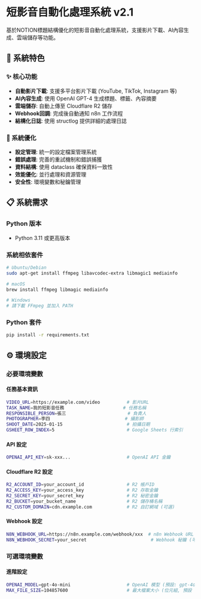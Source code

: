 # 短影音自動化處理系統 v2.1

基於NOTION標題結構優化的短影音自動化處理系統，支援影片下載、AI內容生成、雲端儲存等功能。

## 🚀 系統特色

### ✨ 核心功能
- **自動影片下載**: 支援多平台影片下載 (YouTube, TikTok, Instagram 等)
- **AI內容生成**: 使用 OpenAI GPT-4 生成標題、標籤、內容摘要
- **雲端儲存**: 自動上傳至 Cloudflare R2 儲存
- **Webhook回調**: 完成後自動通知 n8n 工作流程
- **結構化日誌**: 使用 structlog 提供詳細的處理日誌

### 🔧 系統優化
- **設定管理**: 統一的設定檔案管理系統
- **錯誤處理**: 完善的重試機制和錯誤捕獲
- **資料結構**: 使用 dataclass 確保資料一致性
- **效能優化**: 並行處理和資源管理
- **安全性**: 環境變數和秘鑰管理

## 📋 系統需求

### Python 版本
- Python 3.11 或更高版本

### 系統相依套件
```bash
# Ubuntu/Debian
sudo apt-get install ffmpeg libavcodec-extra libmagic1 mediainfo

# macOS
brew install ffmpeg libmagic mediainfo

# Windows
# 請下載 FFmpeg 並加入 PATH
```

### Python 套件
```bash
pip install -r requirements.txt
```

## ⚙️ 環境設定

### 必要環境變數

#### 任務基本資訊
```bash
VIDEO_URL=https://example.com/video          # 影片URL
TASK_NAME=我的短影音任務                      # 任務名稱
RESPONSIBLE_PERSON=張三                       # 負責人
PHOTOGRAPHER=李四                            # 攝影師
SHOOT_DATE=2025-01-15                        # 拍攝日期
GSHEET_ROW_INDEX=5                           # Google Sheets 行索引
```

#### API 設定
```bash
OPENAI_API_KEY=sk-xxx...                     # OpenAI API 金鑰
```

#### Cloudflare R2 設定
```bash
R2_ACCOUNT_ID=your_account_id                # R2 帳戶ID
R2_ACCESS_KEY=your_access_key                # R2 存取金鑰
R2_SECRET_KEY=your_secret_key                # R2 秘密金鑰
R2_BUCKET=your_bucket_name                   # R2 儲存桶名稱
R2_CUSTOM_DOMAIN=cdn.example.com             # R2 自訂網域 (可選)
```

#### Webhook 設定
```bash
N8N_WEBHOOK_URL=https://n8n.example.com/webhook/xxx  # n8n Webhook URL
N8N_WEBHOOK_SECRET=your_secret                        # Webhook 秘鑰 (可選)
```

### 可選環境變數

#### 進階設定
```bash
OPENAI_MODEL=gpt-4o-mini                     # OpenAI 模型 (預設: gpt-4o-mini)
MAX_FILE_SIZE=104857600                      # 最大檔案大小 (位元組, 預設